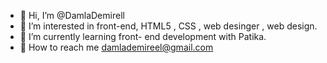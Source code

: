 - 👋 Hi, I’m @DamlaDemirell 
- 👀 I’m interested in front-end, HTML5 , CSS , web desinger , web design. 
- 🌱 I’m currently learning front- end development with Patika. 
- 💞️ How to reach me damlademireel@gmail.com 
  

<!---
DamlaDemirell/DamlaDemirell is a ✨ special ✨ repository because its `README.md` (this file) appears on your GitHub profile.
You can click the Preview link to take a look at your changes.
--->
